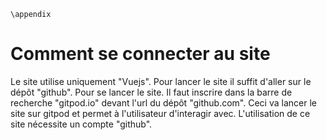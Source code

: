 ```{raw} latex
\appendix
```

# Comment se connecter au site
Le site utilise uniquement "Vuejs". Pour lancer le site il suffit d'aller sur le dépôt "github". Pour se lancer le site. Il faut inscrire dans la barre de recherche "gitpod.io" devant l'url du dépôt "github.com". Ceci va lancer le site sur gitpod et permet à l'utilisateur d'interagir avec. L'utilisation de ce site nécessite un compte "github".
